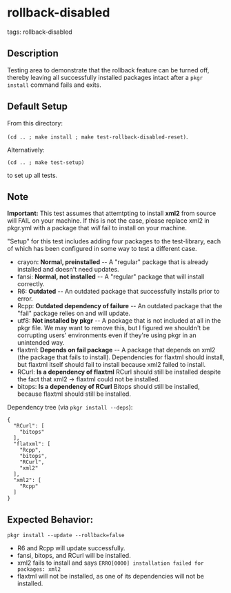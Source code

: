 # rollback-disabled
tags: rollback-disabled

## Description
Testing area to demonstrate that the rollback feature can be turned off, thereby
leaving all successfully installed packages intact after a `pkgr install` command
fails and exits.

## Default Setup
From this directory:

`(cd .. ; make install ; make test-rollback-disabled-reset)`.

Alternatively:

`(cd .. ; make test-setup)`

to set up all tests.

## Note
**Important:**
This test assumes that attemtpting to install **xml2** from source will FAIL on your machine. If this is not the case, please replace xml2 in pkgr.yml with a package that _will_ fail to install on your machine.

"Setup" for this test includes adding four packages to the test-library, each of
which has been configured in some way to test a different case.

* crayon: **Normal, preinstalled** -- A "regular" package that is already installed and doesn't need updates.
* fansi: **Normal, not installed** -- A "regular" package that will install correctly.
* R6: **Outdated** -- An outdated package that successfully installs prior to error.
* Rcpp: **Outdated dependency of failure** -- An outdated package that the "fail" package relies on and will update.
* utf8: **Not installed by pkgr** -- A package that is not included at all in the pkgr file. We may want to remove this, but I figured we shouldn't be corrupting users' environments even if they're using pkgr in an unintended way.
* flaxtml: **Depends on fail package** -- A package that depends on xml2 (the package that fails to install). Dependencies for flaxtml should install, but flaxtml itself should fail to install because xml2 failed to install.
* RCurl: **Is a dependency of flaxtml** RCurl should still be installed despite the fact that xml2 -> flaxtml could not be installed.
* bitops: **Is a dependency of RCurl** Bitops should still be installed, because flaxtml should still be installed.

Dependency tree (via `pkgr install --deps`):
```
{
  "RCurl": [
    "bitops"
  ],
  "flatxml": [
    "Rcpp",
    "bitops",
    "RCurl",
    "xml2"
  ],
  "xml2": [
    "Rcpp"
  ]
}
```

## Expected Behavior:
`pkgr install --update --rollback=false`
* R6 and Rcpp will update successfully.
* fansi, bitops, and RCurl will be installed.
* xml2 fails to install and says `ERRO[0000] installation failed for packages: xml2`   
* flaxtml will not be installed, as one of its dependencies will not be installed.
